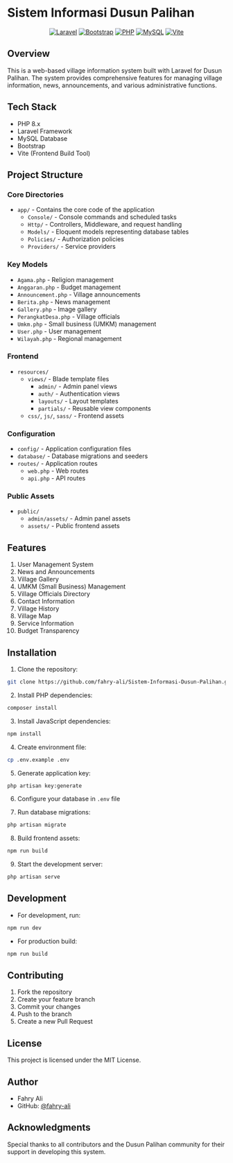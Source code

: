 # Sistem Informasi Dusun Palihan

<div align="center">
  
[![Laravel][Laravel.com]][Laravel-url]
[![Bootstrap][Bootstrap.com]][Bootstrap-url]
[![PHP][PHP.com]][PHP-url]
[![MySQL][MySQL.com]][MySQL-url]
[![Vite][Vite.dev]][Vite-url]

[Laravel.com]: https://img.shields.io/badge/Laravel-FF2D20?style=for-the-badge&logo=laravel&logoColor=white
[Laravel-url]: https://laravel.com
[Bootstrap.com]: https://img.shields.io/badge/Bootstrap-563D7C?style=for-the-badge&logo=bootstrap&logoColor=white
[Bootstrap-url]: https://getbootstrap.com
[PHP.com]: https://img.shields.io/badge/PHP-777BB4?style=for-the-badge&logo=php&logoColor=white
[PHP-url]: https://www.php.net
[MySQL.com]: https://img.shields.io/badge/MySQL-005C84?style=for-the-badge&logo=mysql&logoColor=white
[MySQL-url]: https://www.mysql.com
[Vite.dev]: https://img.shields.io/badge/vite-%23646CFF.svg?style=for-the-badge&logo=vite&logoColor=white
[Vite-url]: https://vitejs.dev

</div>

## Overview
This is a web-based village information system built with Laravel for Dusun Palihan. The system provides comprehensive features for managing village information, news, announcements, and various administrative functions.

## Tech Stack
- PHP 8.x
- Laravel Framework
- MySQL Database
- Bootstrap
- Vite (Frontend Build Tool)

## Project Structure

### Core Directories
- `app/` - Contains the core code of the application
  - `Console/` - Console commands and scheduled tasks
  - `Http/` - Controllers, Middleware, and request handling
  - `Models/` - Eloquent models representing database tables
  - `Policies/` - Authorization policies
  - `Providers/` - Service providers

### Key Models
- `Agama.php` - Religion management
- `Anggaran.php` - Budget management
- `Announcement.php` - Village announcements
- `Berita.php` - News management
- `Gallery.php` - Image gallery
- `PerangkatDesa.php` - Village officials
- `Umkm.php` - Small business (UMKM) management
- `User.php` - User management
- `Wilayah.php` - Regional management

### Frontend
- `resources/`
  - `views/` - Blade template files
    - `admin/` - Admin panel views
    - `auth/` - Authentication views
    - `layouts/` - Layout templates
    - `partials/` - Reusable view components
  - `css/`, `js/`, `sass/` - Frontend assets

### Configuration
- `config/` - Application configuration files
- `database/` - Database migrations and seeders
- `routes/` - Application routes
  - `web.php` - Web routes
  - `api.php` - API routes

### Public Assets
- `public/`
  - `admin/assets/` - Admin panel assets
  - `assets/` - Public frontend assets

## Features
1. User Management System
2. News and Announcements
3. Village Gallery
4. UMKM (Small Business) Management
5. Village Officials Directory
6. Contact Information
7. Village History
8. Village Map
9. Service Information
10. Budget Transparency

## Installation

1. Clone the repository:
```bash
git clone https://github.com/fahry-ali/Sistem-Informasi-Dusun-Palihan.git
```

2. Install PHP dependencies:
```bash
composer install
```

3. Install JavaScript dependencies:
```bash
npm install
```

4. Create environment file:
```bash
cp .env.example .env
```

5. Generate application key:
```bash
php artisan key:generate
```

6. Configure your database in `.env` file

7. Run database migrations:
```bash
php artisan migrate
```

8. Build frontend assets:
```bash
npm run build
```

9. Start the development server:
```bash
php artisan serve
```

## Development
- For development, run:
```bash
npm run dev
```
- For production build:
```bash
npm run build
```

## Contributing
1. Fork the repository
2. Create your feature branch
3. Commit your changes
4. Push to the branch
5. Create a new Pull Request

## License
This project is licensed under the MIT License.

## Author
- Fahry Ali
- GitHub: [@fahry-ali](https://github.com/fahry-ali)

## Acknowledgments
Special thanks to all contributors and the Dusun Palihan community for their support in developing this system.
